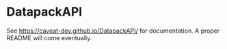 # DatapackAPI

See https://caveat-dev.github.io/DatapackAPI/ for documentation. A proper README will come eventually.
